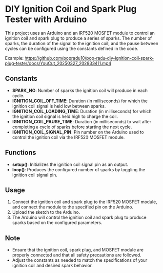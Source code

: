 # DIY Ignition Coil and Spark Plug Tester with Arduino

This project uses an Arduino and an IRF520 MOSFET module to control an ignition coil and spark plug to produce a series of sparks. The number of sparks, the duration of the signal to the ignition coil, and the pause between cycles can be configured using the constants defined in the code.

Example:
https://github.com/popradu10/pop-radu-diy-ignition-coil-spark-plug-tester/docs/YouCut_20250327_202833411.mp4

## Constants
- **SPARK_NO**: Number of sparks the ignition coil will produce in each cycle.
- **IGNITION_COIL_OFF_TIME**: Duration (in milliseconds) for which the ignition coil signal is held low between sparks.
- **IGNITION_COIL_LOADING_TIME**: Duration (in milliseconds) for which the ignition coil signal is held high to charge the coil.
- **IGNITION_COIL_PAUSE_TIME**: Duration (in milliseconds) to wait after completing a cycle of sparks before starting the next cycle.
- **IGNITION_COIL_SIGNAL_PIN**: Pin number on the Arduino used to control the ignition coil via the IRF520 MOSFET module.

## Functions
- **setup()**: Initializes the ignition coil signal pin as an output.
- **loop()**: Produces the configured number of sparks by toggling the ignition coil signal pin.

## Usage
1. Connect the ignition coil and spark plug to the IRF520 MOSFET module, and connect the module to the specified pin on the Arduino.
2. Upload the sketch to the Arduino.
3. The Arduino will control the ignition coil and spark plug to produce sparks based on the configured parameters.

## Note
- Ensure that the ignition coil, spark plug, and MOSFET module are properly connected and that all safety precautions are followed.
- Adjust the constants as needed to match the specifications of your ignition coil and desired spark behavior.
